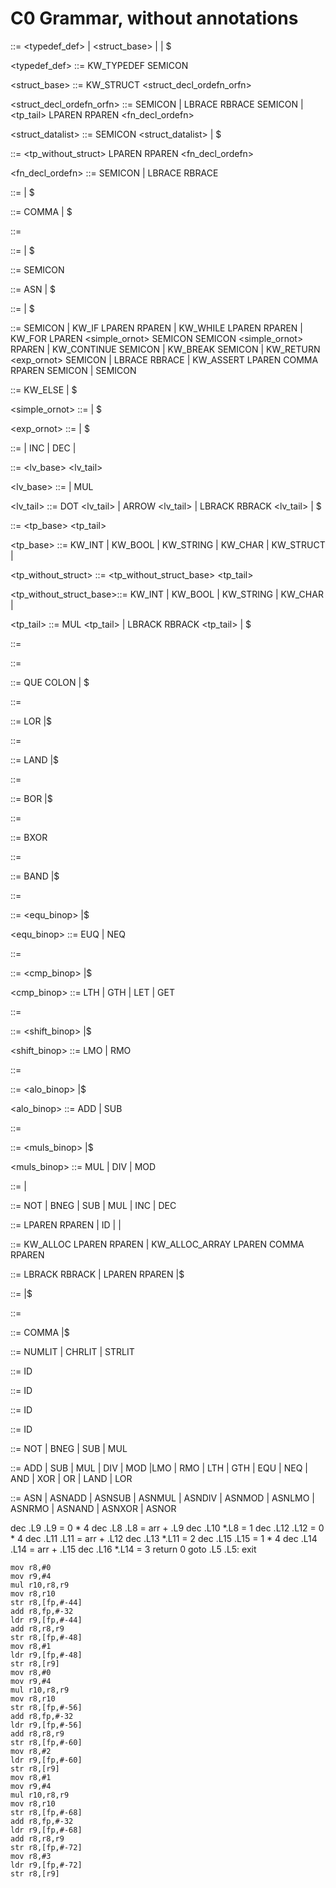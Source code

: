#  C0 Grammar, without annotations

<prog> ::= <typedef_def> <prog> | <struct_base> <prog> | <Gfn> <prog>
    | $

<typedef_def> ::= KW_TYPEDEF <tp> <aid> SEMICON


<struct_base> ::= KW_STRUCT <sid> <struct_decl_ordefn_orfn>

<struct_decl_ordefn_orfn> ::= SEMICON 
    | LBRACE <structdatalist> RBRACE SEMICON
    | <tp_tail> <vid> LPAREN <paralist> RPAREN <fn_decl_ordefn>

<struct_datalist> ::= <tp> <fid> SEMICON <struct_datalist>
    | $


<Gfn> ::= <tp_without_struct> <vid> LPAREN <paralist> RPAREN <fn_decl_ordefn>

<fn_decl_ordefn> ::= SEMICON | LBRACE <body> RBRACE

<paralist> ::= <tp> <vid> <para>
    | $

<para> ::= COMMA <tp> <vid> <para>
    | $


<body> ::= <decllist> <stmtlist>

<decllist> ::= <decl> <decllist>
    | $

<decl> ::= <tp> <vid> <init> SEMICON

<init> ::= ASN <exp>
    | $


<stmtlist> ::= <stmt> <stmtlist>
    | $

<stmt> ::= <simple> SEMICON
    | KW_IF LPAREN <exp> RPAREN <stmt> <else>
    | KW_WHILE LPAREN <exp> RPAREN <stmt>
    | KW_FOR LPAREN <simple_ornot> SEMICON <exp> SEMICON <simple_ornot> RPAREN <stmt>
    | KW_CONTINUE SEMICON
    | KW_BREAK SEMICON
    | KW_RETURN <exp_ornot> SEMICON
    | LBRACE <body> RBRACE
    | KW_ASSERT LPAREN <exp> COMMA <exp> RPAREN SEMICON
    | SEMICON

<else> ::= KW_ELSE <stmt> 
    | $

<simple_ornot> ::= <simple> 
    | $

<exp_ornot> ::= <exp> 
    | $

<simple> ::= <lv> <asnop> <exp>
    | <lv> INC
    | <lv> DEC
    | <exp>


<lv> ::= <lv_base> <lv_tail> 

<lv_base> ::= <vid> | MUL <lv>

<lv_tail> ::= DOT <fid> <lv_tail> | ARROW <fid> <lv_tail>
    | LBRACK <exp> RBRACK <lv_tail> 
    | $


<tp> ::= <tp_base> <tp_tail>

<tp_base> ::= KW_INT | KW_BOOL | KW_STRING | KW_CHAR
    | KW_STRUCT <sid> | <aid>

<tp_without_struct> ::= <tp_without_struct_base> <tp_tail>

<tp_without_struct_base>::= KW_INT | KW_BOOL | KW_STRING | KW_CHAR
    | <aid>

<tp_tail> ::= MUL <tp_tail> | LBRACK <literal> RBRACK <tp_tail>
    | $

<expr> ::= <triexpr>

<triexpr> ::= <lorexpr> <tritail> 

<tritail> ::= QUE <lorexpr> <tritail> COLON <lorexpr> <tritail>
    | $

<lorexpr> ::= <landexpr> <lortail>

<lortail> ::= LOR <landexpr> <lortail>
    |$

<landexpr> ::= <borexpr> <landtail>

<landtail> ::= LAND <borexpr> <landtail>
    |$

<borexpr> ::= <bxorexpr> <bortail>

<bortail> ::= BOR <bxorexpr> <bortail>
    |$

<bxorexpr> ::= <bandexpr> <bxortail>

<bxortail> ::= BXOR <bandexpr> <bxortail>

<bandexpr> ::= <equexpr> <bandtail>

<bandtail> ::= BAND <equexpr> <bandtail>
    |$

<equexpr> ::= <cmpexpr> <equtail>

<equtail> ::= <equ_binop> <cmpexpr> <equtail>
    |$

<equ_binop> ::= EUQ | NEQ

<cmpexpr> ::= <shiftexpr> <cmptail>

<cmptail> ::= <cmp_binop> <shiftexpr> <cmptail>
    |$

<cmp_binop> ::= LTH | GTH | LET | GET

<shiftexpr> ::= <aloexpr> <shifttail>

<shifttail> ::= <shift_binop> <aloexpr> <shifttail>
    |$

<shift_binop> ::= LMO | RMO

<aloexpr> ::= <mlusexpr> <alotail>

<alotail> ::= <alo_binop> <mlusexpr> <alotail>
    |$

<alo_binop> ::= ADD | SUB

<mlusexpr> ::= <unopexpr> <mulstail>

<mulstail> ::= <muls_binop> <unopexpr> <mulstail>
    |$

<muls_binop> ::= MUL | DIV | MOD

<unopexpr> ::= <unop> <unopexpr>
    | <elem>

<unop> ::= NOT | BNEG | SUB | MUL | INC | DEC

<elem> ::= LPAREN <expr> RPAREN
    | ID <idexpr>
    | <allocs>
    | <literal>

<alocs> ::= KW_ALLOC LPAREN <tp> RPAREN
    | KW_ALLOC_ARRAY LPAREN <tp> COMMA <expr> RPAREN

<idexpr> ::= LBRACK <expr> RBRACK
    | LPAREN <realarg> RPAREN
    |$

<realarg> ::= <arg> <arglist>
    |$

<arg> ::= <expr>

<arglist> ::= COMMA <arg> <arglist>
    |$

<literal> ::= NUMLIT | CHRLIT | STRLIT

<vid> ::= ID

<sid> ::= ID

<fid> ::= ID

<aid> ::= ID

<unop> ::= NOT | BNEG | SUB | MUL

<binop> ::= ADD | SUB | MUL | DIV | MOD |LMO | RMO | LTH | GTH | EQU | NEQ | AND | XOR | OR  | LAND | LOR
	
<asnop> ::= ASN | ASNADD | ASNSUB | ASNMUL | ASNDIV | ASNMOD | ASNLMO | ASNRMO | ASNAND | ASNXOR | ASNOR


dec .L9
.L9 = 0 * 4
dec .L8
.L8 = arr + .L9
dec .L10
*.L8 = 1
dec .L12
.L12 = 0 * 4
dec .L11
.L11 = arr + .L12
dec .L13
*.L11 = 2
dec .L15
.L15 = 1 * 4
dec .L14
.L14 = arr + .L15
dec .L16
*.L14 = 3
return 0 goto .L5
.L5:
exit


	mov r8,#0
	mov r9,#4
	mul r10,r8,r9
	mov r8,r10
	str r8,[fp,#-44]
	add r8,fp,#-32
	ldr r9,[fp,#-44]
	add r8,r8,r9
	str r8,[fp,#-48]
	mov r8,#1
	ldr r9,[fp,#-48]
	str r8,[r9]
	mov r8,#0
	mov r9,#4
	mul r10,r8,r9
	mov r8,r10
	str r8,[fp,#-56]
	add r8,fp,#-32
	ldr r9,[fp,#-56]
	add r8,r8,r9
	str r8,[fp,#-60]
	mov r8,#2
	ldr r9,[fp,#-60]
	str r8,[r9]
	mov r8,#1
	mov r9,#4
	mul r10,r8,r9
	mov r8,r10
	str r8,[fp,#-68]
	add r8,fp,#-32
	ldr r9,[fp,#-68]
	add r8,r8,r9
	str r8,[fp,#-72]
	mov r8,#3
	ldr r9,[fp,#-72]
	str r8,[r9]
